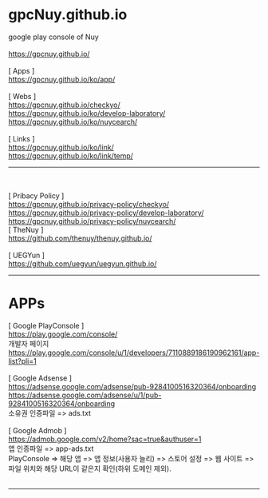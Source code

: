 # gpcNuy.github.io
google play console of Nuy
<br>
<br>https://gpcnuy.github.io/
<br>
<br>[ Apps ]
<br>https://gpcnuy.github.io/ko/app/
<br>
<br>[ Webs ]
<br>https://gpcnuy.github.io/checkyo/
<br>https://gpcnuy.github.io/ko/develop-laboratory/
<br>https://gpcnuy.github.io/ko/nuycearch/
<br>
<br>[ Links ]
<br>https://gpcnuy.github.io/ko/link/
<br>https://gpcnuy.github.io/ko/link/temp/
<br><hr>
<br>
<br>[ Pribacy Policy ]
<br>https://gpcnuy.github.io/privacy-policy/checkyo/
<br>https://gpcnuy.github.io/privacy-policy/develop-laboratory/
<br>https://gpcnuy.github.io/privacy-policy/nuycearch/
<br>[ TheNuy ]
<br>https://github.com/thenuy/thenuy.github.io/
<br>
<br>[ UEGYun ]
<br>https://github.com/uegyun/uegyun.github.io/
<br><hr>
# APPs
[ Google PlayConsole ]
<br>https://play.google.com/console/
<br>개발자 페이지
<br>https://play.google.com/console/u/1/developers/7110889186190962161/app-list?pli=1
<br>
<br>[ Google Adsense ]
<br>https://adsense.google.com/adsense/pub-9284100516320364/onboarding
<br>https://adsense.google.com/adsense/u/1/pub-9284100516320364/onboarding
<br>소유권 인증파일 => ads.txt
<br>
<br>[ Google Admob ]
<br>https://admob.google.com/v2/home?sac=true&authuser=1
<br>앱 인증파일 => app-ads.txt
<br>PlayConsole => 해당 앱 => 앱 정보(사용자 늘리) => 스토어 설정 => 웹 사이트 => 파일 위치와 해당 URL이 같은지 확인(하위 도메인 제외).
<br>
<br><hr>
